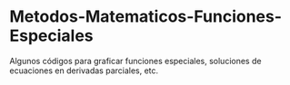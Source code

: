# Metodos-Matematicos-Funciones-Especiales
Algunos códigos para graficar funciones especiales, soluciones de ecuaciones en derivadas parciales, etc.
